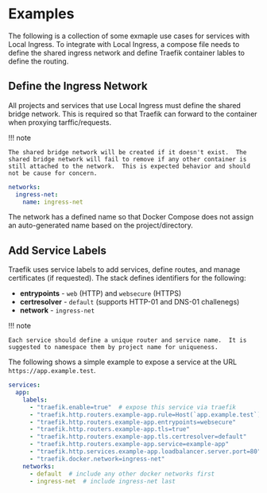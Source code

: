 # Examples

The following is a collection of some exmaple use cases for services with Local Ingress.  To integrate with Local Ingress, a compose file needs to define the shared ingress network and define Traefik container lables to define the routing.

## Define the Ingress Network

All projects and services that use Local Ingress must define the shared bridge network.  This is required so that Traefik can forward to the container when proxying tarffic/requests.

!!! note

    The shared bridge network will be created if it doesn't exist.  The shared bridge network will fail to remove if any other container is still attached to the network.  This is expected behavior and should not be cause for concern.

```yaml title="docker-compose.yml"
networks:
  ingress-net:
    name: ingress-net
```

The network has a defined name so that Docker Compose does not assign an auto-generated name based on the project/directory.

## Add Service Labels

Traefik uses service labels to add services, define routes, and manage certificates (if requested).  The stack defines identifiers for the following:

* **entrypoints** - `web` (HTTP) and `websecure` (HTTPS)
* **certresolver** - `default` (supports HTTP-01 and DNS-01 challenegs)
* **network** - `ingress-net`

!!! note

    Each service should define a unique router and service name.  It is suggested to namespace them by project name for uniqueness.

The following shows a simple example to expose a service at the URL `https://app.example.test`.

```yaml title="docker-compose.yml"
services:
  app:
    labels:
      - "traefik.enable=true"  # expose this service via traefik
      - "traefik.http.routers.example-app.rule=Host(`app.example.test`)"
      - "traefik.http.routers.example-app.entrypoints=websecure"
      - "traefik.http.routers.example-app.tls=true"
      - "traefik.http.routers.example-app.tls.certresolver=default"
      - "traefik.http.routers.example-app.service=example-app"
      - "traefik.http.services.example-app.loadbalancer.server.port=80"  # the port the service listens on internally
      - "traefik.docker.network=ingress-net"
    networks:
      - default  # include any other docker networks first
      - ingress-net  # include ingress-net last
```
